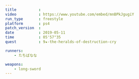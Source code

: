 ```yaml
---
title          :
video          : https://www.youtube.com/embed/mnBPkJgugiY
run_type       : freestyle
platform       : ps4
patch_version  : 
date           : 2019-05-11
time           : 05'57"35
quest          : 9★-the-heralds-of-destruction-cry

runners:
    - たちばなな

weapons:
    - long-sword
---
```

